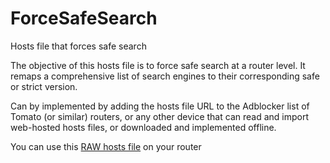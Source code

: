 # ForceSafeSearch
Hosts file that forces safe search

The objective of this hosts file is to force safe search at a router level.  It remaps a comprehensive list of search engines to their corresponding safe or strict version.

Can by implemented by adding the hosts file URL to the Adblocker list of Tomato (or similar) routers, or any other device that can read and import web-hosted hosts files, or downloaded and implemented offline.

You can use this [RAW hosts file](https://raw.githubusercontent.com/rfmarves/ForceSafeSearch/master/hosts) on your router
